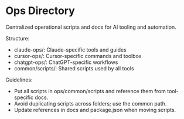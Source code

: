 # Ops Directory

Centralized operational scripts and docs for AI tooling and automation.

Structure:
- claude-ops/: Claude-specific tools and guides
- cursor-ops/: Cursor-specific commands and toolbox
- chatgpt-ops/: ChatGPT-specific workflows
- common/scripts/: Shared scripts used by all tools

Guidelines:
- Put all scripts in ops/common/scripts and reference them from tool-specific docs.
- Avoid duplicating scripts across folders; use the common path.
- Update references in docs and package.json when moving scripts.
